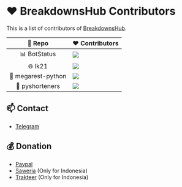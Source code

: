 # ❤ BreakdownsHub Contributors

This is a list of contributors of [BreakdownsHub](https://github.com/BreakdownsHub).

| 🔻 Repo | ❤ Contributors |
| :---: | --- |
| 📊 BotStatus  | <a href="https://github.com/BreakdownsHub/BotStatus/graphs/contributors"><img src="https://contrib.rocks/image?repo=BreakdownsHub/BotStatus"/></a> |
| 🌐 lk21 | <a href="https://github.com/BreakdownsHub/lk21/graphs/contributors"><img src="https://contrib.rocks/image?repo=BreakdownsHub/lk21"/></a> |
| 🐍 megarest-python | <a href="https://github.com/BreakdownsHub/megarest-python/graphs/contributors"><img src="https://contrib.rocks/image?repo=BreakdownsHub/megarest-python"/></a> |
| 🔌 pyshorteners | <a href="https://github.com/BreakdownsHub/pyshorteners/graphs/contributors"><img src="https://contrib.rocks/image?repo=BreakdownsHub/pyshorteners"/></a> |

## 📫 Contact
- [Telegram](https://t.me/hafitzXD)

## 💰 Donation
- [Paypal](https://paypal.me/hafitzsetya1)
- [Saweria](https://saweria.co/Breakdowns) (Only for Indonesia)
- [Trakteer](https://trakteer.id/breakdowns) (Only for Indonesia)

